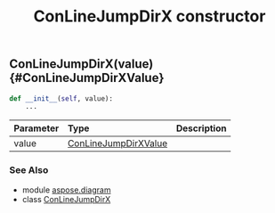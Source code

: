 ﻿---
title: ConLineJumpDirX constructor
second_title: Aspose.Diagram for Python via .NET API References
description: 
type: docs
weight: 10
url: /python-net/aspose.diagram/conlinejumpdirx/__init__/
is_root: false
---

## ConLineJumpDirX(value) {#ConLineJumpDirXValue}



```python
def __init__(self, value):
    ...
```


| Parameter | Type | Description |
| :- | :- | :- |
| value | [ConLineJumpDirXValue](/diagram/python-net/aspose.diagram/conlinejumpdirxvalue) |  |



### See Also
* module [aspose.diagram](../../)
* class [ConLineJumpDirX](/diagram/python-net/aspose.diagram/conlinejumpdirx)
